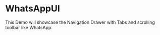 # WhatsAppUI

This Demo will showcase the Navigation Drawer  with Tabs and scrolling toolbar  like WhatsApp.




